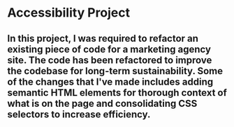 # Accessibility Project

## In this project, I was required to refactor an existing piece of code for a marketing agency site. The code has been refactored to improve the codebase for long-term sustainability. Some of the changes that I've made includes adding semantic HTML elements for thorough context of what is on the page and consolidating CSS selectors to increase efficiency.